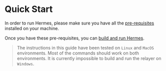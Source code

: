 # Quick Start

In order to run Hermes, please make sure you have all the 
[pre-requisites](./pre_requisites.md) installed on your machine.

Once you have these pre-requisites, you can
[build and run Hermes](./installation.md).

> The instructions in this guide have been tested on `Linux` and `MacOS` 
> environments. Most of the commands should work on both environments. It is
> currently impossible to build and run the relayer on `Windows`.